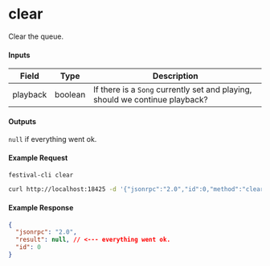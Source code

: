 # clear
Clear the queue.

#### Inputs
| Field    | Type    | Description |
|----------|---------|-------------|
| playback | boolean | If there is a `Song` currently set and playing, should we continue playback?

#### Outputs
`null` if everything went ok.

#### Example Request
```bash
festival-cli clear
```
```bash
curl http://localhost:18425 -d '{"jsonrpc":"2.0","id":0,"method":"clear","params":{"playback":false}}'
```

#### Example Response
```json
{
  "jsonrpc": "2.0",
  "result": null, // <--- everything went ok.
  "id": 0
}
```
